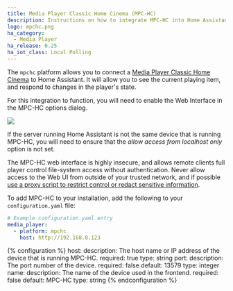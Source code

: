 ```yaml
---
title: Media Player Classic Home Cinema (MPC-HC)
description: Instructions on how to integrate MPC-HC into Home Assistant.
logo: mpchc.png
ha_category:
  - Media Player
ha_release: 0.25
ha_iot_class: Local Polling
---
```


The `mpchc` platform allows you to connect a [Media Player Classic Home Cinema](https://mpc-hc.org/) to Home Assistant. It will allow you to see the current playing item, and respond to changes in the player's state.

For this integration to function, you will need to enable the Web Interface in the MPC-HC options dialog.

<p class='img'>
  <img src='{{site_root}}/images/screenshots/mpc-hc.png' />
</p>

If the server running Home Assistant is not the same device that is running MPC-HC, you will need to ensure that the *allow access from localhost only* option is not set.

<div class='note warning'>

The MPC-HC web interface is highly insecure, and allows remote clients full player control file-system access without authentication. Never allow access to the Web UI from outside of your trusted network, and if possible [use a proxy script to restrict control or redact sensitive information](https://github.com/abcminiuser/mpc-hc-webui-proxy).

</div>

To add MPC-HC to your installation, add the following to your `configuration.yaml` file:

```yaml
# Example configuration.yaml entry
media_player:
  - platform: mpchc
    host: http://192.168.0.123
```

{% configuration %}
host:
  description: The host name or IP address of the device that is running MPC-HC.
  required: true
  type: string
port:
  description: The port number of the device.
  required: false
  default: 13579
  type: integer
name:
  description: The name of the device used in the frontend.
  required: false
  default: MPC-HC
  type: string
{% endconfiguration %}
